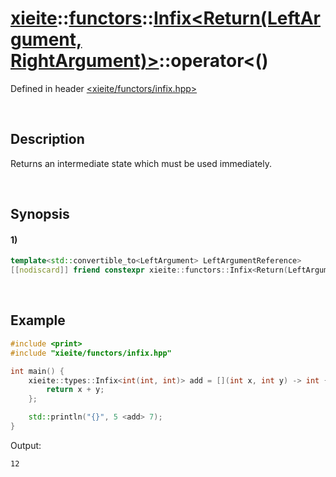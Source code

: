 # [xieite](../../../../../../xieite.md)\:\:[functors](../../../../../../functors.md)\:\:[Infix<Return(LeftArgument, RightArgument)>](../../../../infix.md)\:\:operator<\(\)
Defined in header [<xieite/functors/infix.hpp>](../../../../../../../include/xieite/functors/infix.hpp)

&nbsp;

## Description
Returns an intermediate state which must be used immediately.

&nbsp;

## Synopsis
#### 1)
```cpp
template<std::convertible_to<LeftArgument> LeftArgumentReference>
[[nodiscard]] friend constexpr xieite::functors::Infix<Return(LeftArgument, RightArgument)>::Intermediate<LeftArgumentReference> operator<(LeftArgumentReference&& leftArgument, const xieite::functors::Infix<Return(LeftArgument, RightArgument)>& infix) noexcept;
```

&nbsp;

## Example
```cpp
#include <print>
#include "xieite/functors/infix.hpp"

int main() {
    xieite::types::Infix<int(int, int)> add = [](int x, int y) -> int {
        return x + y;
    };

    std::println("{}", 5 <add> 7);
}
```
Output:
```
12
```
